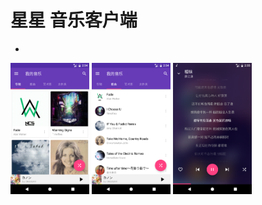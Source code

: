 # 星星 音乐客户端
- 
<img src="screenshot/device-2017-05-01-225603.png" width="25%" />
<img src="screenshot/device-2017-05-01-225421.png" width="25%" />
<img src="screenshot/device-2017-05-01-225558.png" width="25%" />